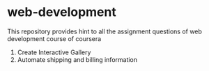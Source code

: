 # web-development
This repository provides hint to all the assignment questions of web development course of coursera

1. Create Interactive Gallery
2. Automate shipping and billing information
